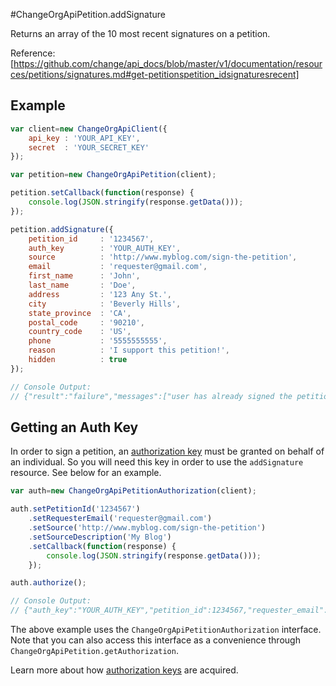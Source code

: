#ChangeOrgApiPetition.addSignature

Returns an array of the 10 most recent signatures on a petition.

Reference: [https://github.com/change/api_docs/blob/master/v1/documentation/resources/petitions/signatures.md#get-petitionspetition_idsignaturesrecent]

Example
------
```javascript
var client=new ChangeOrgApiClient({
	api_key	: 'YOUR_API_KEY',
	secret 	: 'YOUR_SECRET_KEY'
});

var petition=new ChangeOrgApiPetition(client);

petition.setCallback(function(response) {
	console.log(JSON.stringify(response.getData()));
});

petition.addSignature({
	petition_id 	: '1234567',
	auth_key 		: 'YOUR_AUTH_KEY',
	source 			: 'http://www.myblog.com/sign-the-petition',
	email 			: 'requester@gmail.com',
	first_name 		: 'John',
	last_name 		: 'Doe',
	address 		: '123 Any St.',
	city 			: 'Beverly Hills',
	state_province 	: 'CA',
	postal_code 	: '90210',
	country_code 	: 'US',
	phone 			: '5555555555',
	reason 			: 'I support this petition!',
	hidden 			: true
});

// Console Output:
// {"result":"failure","messages":["user has already signed the petition"]}
```

Getting an Auth Key
------
In order to sign a petition, an [authorization key](https://github.com/change/api_docs/blob/master/v1/documentation/resources/petitions/auth_keys.md#authorization-keys-on-petitions) must be granted on behalf of an individual. So you will need this key in order to use the `addSignature` resource. See below for an example.

```javascript
var auth=new ChangeOrgApiPetitionAuthorization(client);

auth.setPetitionId('1234567')
	.setRequesterEmail('requester@gmail.com')
	.setSource('http://www.myblog.com/sign-the-petition')
	.setSourceDescription('My Blog')
	.setCallback(function(response) {
		console.log(JSON.stringify(response.getData()));
	});

auth.authorize();

// Console Output:
// {"auth_key":"YOUR_AUTH_KEY","petition_id":1234567,"requester_email":"...","source":"...","source_description":"...","status":"granted","result":"success"} 
```

The above example uses the `ChangeOrgApiPetitionAuthorization` interface. Note that you can also access this interface as a convenience through `ChangeOrgApiPetition.getAuthorization`.

Learn more about how [authorization keys](documentation/getting-auth-keys.md) are acquired.